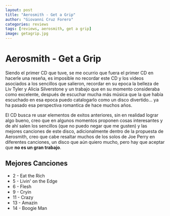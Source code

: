 ```yaml
---
layout: post
title: "Aerosmith - Get a Grip"
author: "Giovanni Cruz Forero"
categories: reviews
tags: [reviews, aerosmith, get a grip]
image: getagrip.jpg
---
```


# Aerosmith - Get a Grip

Siendo el primer CD que tuve, se me ocurrio que fuera el primer CD en hacerle una reseña, es imposible no recordar este CD y los videos asociados a los sencillos que salieron, recordar en su epoca la belleza de Liv Tyler y Alicia Silverstone y un trabajo que en su momento consideraba como excelente, después de escuchar mucha más música que la que había escuchado en esa epoca puedo catalogarlo como un disco divertido... ya ha pasado esa perspectiva romantica de hace muchos años.

El CD busca re usar elementos de exitos anteriores, sin en realidad lograr algo bueno, creo que en algunos momentos proponen cosas interesantes y de ahí salen los sencillos (que no puedo negar que me gusten) y las mejores canciones de este disco, adicionalmente dentro de la propuesta de Aerosmith, creo que cabe resaltar muchos de los solos de Joe Perry en diferentes canciones, un disco que aún quiero mucho, pero hay que aceptar que **no es un gran trabajo**.

## Mejores Canciones

* 2 - Eat the Rich
* 5 - Livin' on the Edge
* 6 - Flesh
* 9 - Cryin
* 11 - Crazy
* 13 - Amazin
* 14 - Boogie Man
